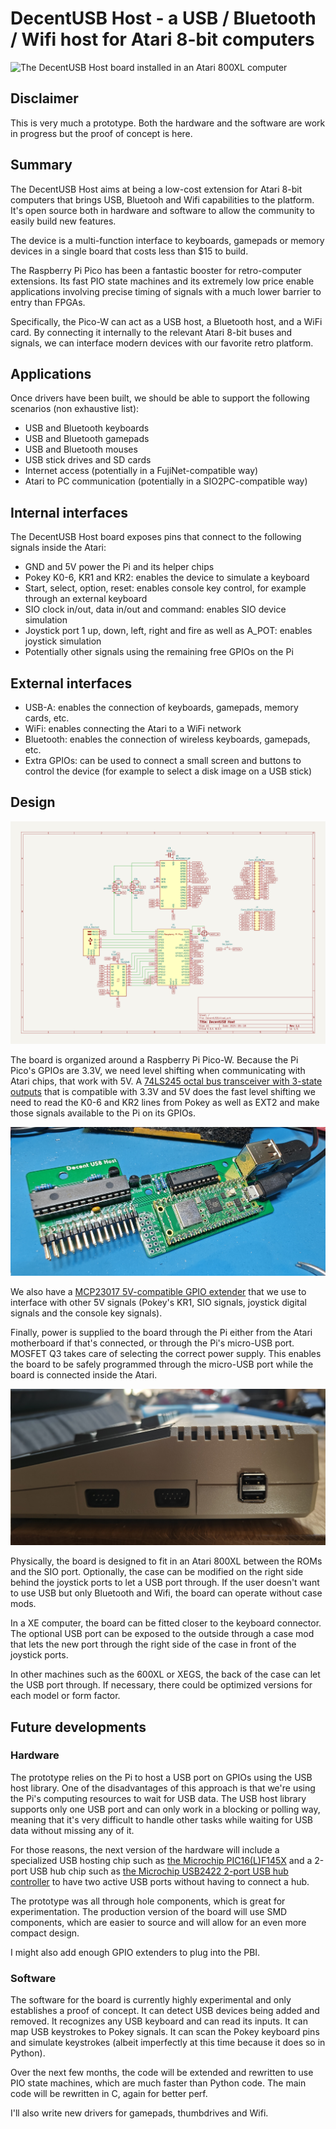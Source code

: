 # DecentUSB Host - a USB / Bluetooth / Wifi host for Atari 8-bit computers

![The DecentUSB Host board installed in an Atari 800XL computer](./Media/DecentUSB-Host.JPG)

## Disclaimer

This is very much a prototype.
Both the hardware and the software are work in progress but the proof of concept is here.

## Summary

The DecentUSB Host aims at being a low-cost extension for Atari 8-bit computers that brings USB,
Bluetooh and Wifi capabilities to the platform.
It's open source both in hardware and software to allow the community to easily build new features.

The device is a multi-function interface to keyboards, gamepads or memory devices
in a single board that costs less than $15 to build.

The Raspberry Pi Pico has been a fantastic booster for retro-computer extensions.
Its fast PIO state machines and its extremely low price enable applications involving precise timing
of signals with a much lower barrier to entry than FPGAs.

Specifically, the Pico-W can act as a USB host, a Bluetooth host, and a WiFi card.
By connecting it internally to the relevant Atari 8-bit buses and signals, we can interface modern
devices with our favorite retro platform.

## Applications

Once drivers have been built, we should be able to support the following scenarios (non exhaustive list):

* USB and Bluetooth keyboards
* USB and Bluetooth gamepads
* USB and Bluetooth mouses
* USB stick drives and SD cards
* Internet access (potentially in a FujiNet-compatible way)
* Atari to PC communication (potentially in a SIO2PC-compatible way)

## Internal interfaces

The DecentUSB Host board exposes pins that connect to the following signals inside the Atari:

* GND and 5V power the Pi and its helper chips
* Pokey K0-6, KR1 and KR2: enables the device to simulate a keyboard
* Start, select, option, reset: enables console key control, for example through an external keyboard
* SIO clock in/out, data in/out and command: enables SIO device simulation
* Joystick port 1 up, down, left, right and fire as well as A_POT: enables joystick simulation
* Potentially other signals using the remaining free GPIOs on the Pi

## External interfaces

* USB-A: enables the connection of keyboards, gamepads, memory cards, etc.
* WiFi: enables connecting the Atari to a WiFi network
* Bluetooth: enables the connection of wireless keyboards, gamepads, etc.
* Extra GPIOs: can be used to connect a small screen and buttons to control the device (for example to select a disk image on a USB stick)

## Design

![The schematic for the DecentUSB Host board](./Board/DecentUSB.svg)

The board is organized around a Raspberry Pi Pico-W. Because the Pi Pico's GPIOs are 3.3V, we need level shifting
when communicating with Atari chips, that work with 5V.
A [74LS245 octal bus transceiver with 3-state outputs](https://www.ti.com/lit/ds/symlink/sn74ls245.pdf?ts=1721591805770&ref_url=https%253A%252F%252Fwww.ti.com%252Fproduct%252FSN74LS245%253Fbm-verify%253DAAQAAAAJ_____z09G5w-RuXKmyqPN9D01GsauQwYL8dDyMXiK44u71BrArA7bduJh3_OD8st1mj1Cc3ZQpKBlPkj0bqm2ZqPSW0lef3Epl4jaI_pUddQ0aPeXT9HDIQboftbEbC32nspc6P45mNWv85oCSzuZ3bw6x_tf0xGXKeRdpE4WSm0GdRcWSv3V-uQrgrP_k79VoEyhaTUUqllb1Mgz0MrIIXEplHwcklhPus3aLMropnEETrmvWX90fqZ9q2pWK7u4F95ruxiMyiBAu3lhsDOHY2GYXNoXjbwjd2Grb8x_CDRsfsvbxKD)
that is compatible with 3.3V and 5V does the fast level shifting we need to read the K0-6 and KR2 lines
from Pokey as well as EXT2 and make those signals available to the Pi on its GPIOs.

![The DecentUSB Host board](./Media/DecentUSB-Host-out.JPG)

We also have a [MCP23017 5V-compatible GPIO extender](https://ww1.microchip.com/downloads/en/devicedoc/20001952c.pdf)
that we use to interface with other 5V signals (Pokey's KR1, SIO signals, joystick digital signals and
the console key signals).

Finally, power is supplied to the board through the Pi either from the Atari motherboard if that's connected,
or through the Pi's micro-USB port.
MOSFET Q3 takes care of selecting the correct power supply.
This enables the board to be safely programmed through the micro-USB port while the board is connected
inside the Atari.

![An Atari 800XL case-modded for the DecentUSB Host board](./Media/USB800XL.jpg)

Physically, the board is designed to fit in an Atari 800XL between the ROMs and the SIO port.
Optionally, the case can be modified on the right side behind the joystick ports to let a USB port through.
If the user doesn't want to use USB but only Bluetooth and Wifi, the board can operate without case mods.

In a XE computer, the board can be fitted closer to the keyboard connector.
The optional USB port can be exposed to the outside through a case mod that lets the new port through the
right side of the case in front of the joystick ports.

In other machines such as the 600XL or XEGS, the back of the case can let the USB port through.
If necessary, there could be optimized versions for each model or form factor.

## Future developments

### Hardware

The prototype relies on the Pi to host a USB port on GPIOs using the USB host library.
One of the disadvantages of this approach is that we're using the Pi's computing resources to wait for USB data.
The USB host library supports only one USB port and can only work in a blocking or polling way, meaning
that it's very difficult to handle other tasks while waiting for USB data without missing
any of it.

For those reasons, the next version of the hardware will include a specialized USB hosting chip such as
[the Microchip PIC16(L)F145X](https://ww1.microchip.com/downloads/aemDocuments/documents/OTH/ProductDocuments/DataSheets/PIC16LF1454-5-9-14-20-Pin-8-Bit-Flash-USB-Microcontroller-with-XLP-Technology-DS40001639C.pdf)
and a 2-port USB hub chip such as
[the Microchip USB2422 2-port USB hub controller](https://ww1.microchip.com/downloads/aemDocuments/documents/OTH/ProductDocuments/DataSheets/00001726B.pdf) to have two active USB ports without having to connect a hub.

The prototype was all through hole components, which is great for experimentation.
The production version of the board will use SMD components, which are easier to source and
will allow for an even more compact design.

I might also add enough GPIO extenders to plug into the PBI.

### Software

The software for the board is currently highly experimental and only establishes a proof of concept.
It can detect USB devices being added and removed. It recognizes any USB keyboard and can read its inputs.
It can map USB keystrokes to Pokey signals.
It can scan the Pokey keyboard pins and simulate keystrokes
(albeit imperfectly at this time because it does so in Python).

Over the next few months, the code will be extended and rewritten to use PIO state machines, which are
much faster than Python code. The main code will be rewritten in C, again for better perf.

I'll also write new drivers for gamepads, thumbdrives and Wifi.